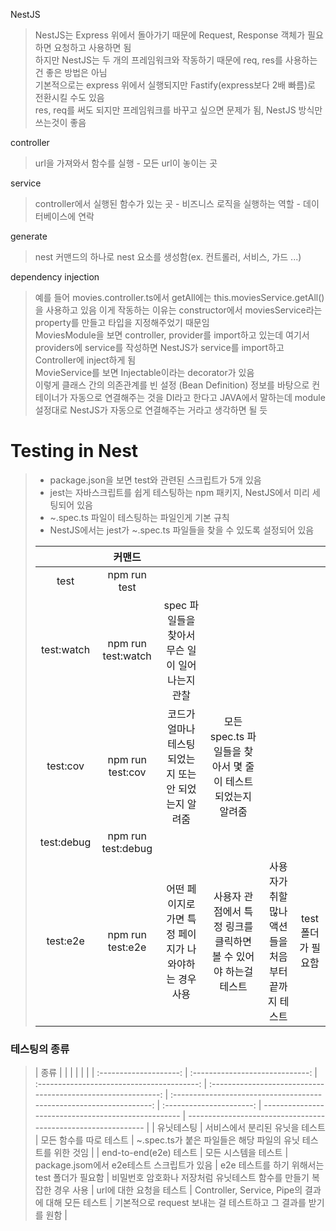 NestJS

> NestJS는 Express 위에서 돌아가기 때문에 Request, Response 객체가 필요하면 요청하고 사용하면 됨<br>
> 하지만 NestJS는 두 개의 프레임워크와 작동하기 때문에 req, res를 사용하는 건 좋은 방법은 아님<br>
> 기본적으로는 express 위에서 실행되지만 Fastify(express보다 2배 빠름)로 전환시킬 수도 있음<br>
> res, req를 써도 되지만 프레임워크를 바꾸고 싶으면 문제가 됨, NestJS 방식만 쓰는것이 좋음

controller

> url을 가져와서 함수를 실행 - 모든 url이 놓이는 곳

service

> controller에서 실행된 함수가 있는 곳 - 비즈니스 로직을 실행하는 역할 - 데이터베이스에 연락

generate

> nest 커맨드의 하나로 nest 요소를 생성함(ex. 컨트롤러, 서비스, 가드 ...)

dependency injection

> 예를 들어 movies.controller.ts에서 getAll에는
> this.moviesService.getAll()을 사용하고 있음
> 이게 작동하는 이유는 constructor에서 moviesService라는 property를 만들고 타입을 지정해주었기 때문임<br>
> MoviesModule을 보면 controller, provider를 import하고 있는데 여기서 providers에 service를 작성하면 NestJS가 service를 import하고 Controller에 inject하게 됨<br>
> MovieService를 보면 Injectable이라는 decorator가 있음<br>
> 이렇게 클래스 간의 의존관계를 빈 설정 (Bean Definition) 정보를 바탕으로 컨테이너가 자동으로 연결해주는 것을 DI라고 한다고 JAVA에서 말하는데 module 설정대로 NestJS가 자동으로 연결해주는 거라고 생각하면 될 듯

# Testing in Nest

> - package.json을 보면 test와 관련된 스크립트가 5개 있음
> - jest는 자바스크립트를 쉽게 테스팅하는 npm 패키지, NestJS에서 미리 세팅되어 있음<br>
> - ~.spec.ts 파일이 테스팅하는 파일인게 기본 규칙
> - NestJS에서는 jest가 ~.spec.ts 파일들을 찾을 수 있도록 설정되어 있음
>
> |            |       커맨드       |                                                       |                                                                 |                                                   |                    |
> | :--------: | :----------------: | :---------------------------------------------------: | :-------------------------------------------------------------: | :-----------------------------------------------: | :----------------: |
> |    test    |    npm run test    |
> | test:watch | npm run test:watch |    spec 파일들을 찾아서 무슨 일이 일어나는지 관찰     |
> |  test:cov  |  npm run test:cov  | 코드가 얼마나 테스팅 되었는지 또는 안 되었는지 알려줌 |   모든 spec.ts 파일들을 찾아서 몇 줄이 테스트 되었는지 알려줌   |
> | test:debug | npm run test:debug |
> |  test:e2e  |  npm run test:e2e  | 어떤 페이지로 가면 특정 페이지가 나와야하는 경우 사용 | 사용자 관점에서 특정 링크를 클릭하면 볼 수 있어야 하는걸 테스트 | 사용자가 취할많나 액션들을 처음부터 끝까지 테스트 | test 폴더가 필요함 |

### 테스팅의 종류

> |          종류          |                                 |                                            |                                                               |                                                                      |                          |
> | :--------------------: | :-----------------------------: | :----------------------------------------: | :-----------------------------------------------------------: | :------------------------------------------------------------------: | :----------------------: | --------------------------------------------------- | ------------------------------------------------------------- |
> |       유닛테스팅       | 서비스에서 분리된 유닛을 테스트 |          모든 함수를 따로 테스트           | ~.spec.ts가 붙은 파일들은 해당 파일의 유닛 테스트를 위한 것임 |
> | end-to-end(e2e) 테스트 |      모든 시스템을 테스트       | package.jsom에서 e2e테스트 스크립트가 있음 |         e2e 테스트를 하기 위해서는 test 폴더가 필요함         | 비밀번호 암호화나 저장처럼 유닛테스트 함수를 만들기 복잡한 경우 사용 | url에 대한 요청을 테스트 | Controller, Service, Pipe의 결과에 대해 모든 테스트 | 기본적으로 request 보내는 걸 테스트하고 그 결과를 받기를 원함 |
